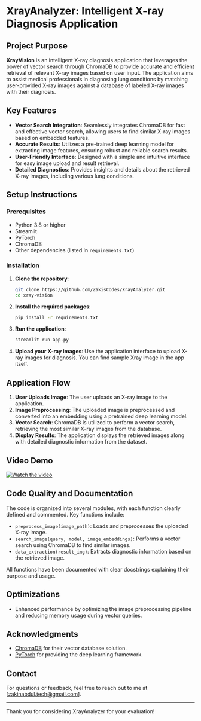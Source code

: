 
# XrayAnalyzer: Intelligent X-ray Diagnosis Application


## Project Purpose

**XrayVision** is an intelligent X-ray diagnosis application that leverages the power of vector search through ChromaDB to provide accurate and efficient retrieval of relevant X-ray images based on user input. The application aims to assist medical professionals in diagnosing lung conditions by matching user-provided X-ray images against a database of labeled X-ray images with their diagnosis.

## Key Features

- **Vector Search Integration**: Seamlessly integrates ChromaDB for fast and effective vector search, allowing users to find similar X-ray images based on embedded features.
- **Accurate Results**: Utilizes a pre-trained deep learning model for extracting image features, ensuring robust and reliable search results.
- **User-Friendly Interface**: Designed with a simple and intuitive interface for easy image upload and result retrieval.
- **Detailed Diagnostics**: Provides insights and details about the retrieved X-ray images, including various lung conditions.

## Setup Instructions

### Prerequisites

- Python 3.8 or higher
- Streamlit
- PyTorch
- ChromaDB
- Other dependencies (listed in `requirements.txt`)

### Installation

1. **Clone the repository**:
   ```bash
   git clone https://github.com/ZakisCodes/XrayAnalyzer.git
   cd xray-vision
   ```

2. **Install the required packages**:
   ```bash
   pip install -r requirements.txt
   ```

3. **Run the application**:
   ```bash
   streamlit run app.py
   ```

4. **Upload your X-ray images**: Use the application interface to upload X-ray images for diagnosis.
   You can find sample Xray image in the app itself.

## Application Flow

1. **User Uploads Image**: The user uploads an X-ray image to the application.
2. **Image Preprocessing**: The uploaded image is preprocessed and converted into an embedding using a pretrained deep learning model.
3. **Vector Search**: ChromaDB is utilized to perform a vector search, retrieving the most similar X-ray images from the database.
4. **Display Results**: The application displays the retrieved images along with detailed diagnostic information from the dataset.


## Video Demo

[![Watch the video](https://img.youtube.com/vi/332PO56vYjg/0.jpg)](https://youtu.be/332PO56vYjg?si=WDWgWgH3kD5JxevE)


## Code Quality and Documentation

The code is organized into several modules, with each function clearly defined and commented. Key functions include:

- `preprocess_image(image_path)`: Loads and preprocesses the uploaded X-ray image.
- `search_image(query, model, image_embeddings)`: Performs a vector search using ChromaDB to find similar images.
- `data_extraction(result_img)`: Extracts diagnostic information based on the retrieved image.

All functions have been documented with clear docstrings explaining their purpose and usage.

## Optimizations

- Enhanced performance by optimizing the image preprocessing pipeline and reducing memory usage during vector queries.

## Acknowledgments

- [ChromaDB](https://www.chromadb.com) for their vector database solution.
- [PyTorch](https://pytorch.org) for providing the deep learning framework.

## Contact

For questions or feedback, feel free to reach out to me at [zakinabdul.tech@gmail.com].

---

Thank you for considering XrayAnalyzer for your evaluation!
